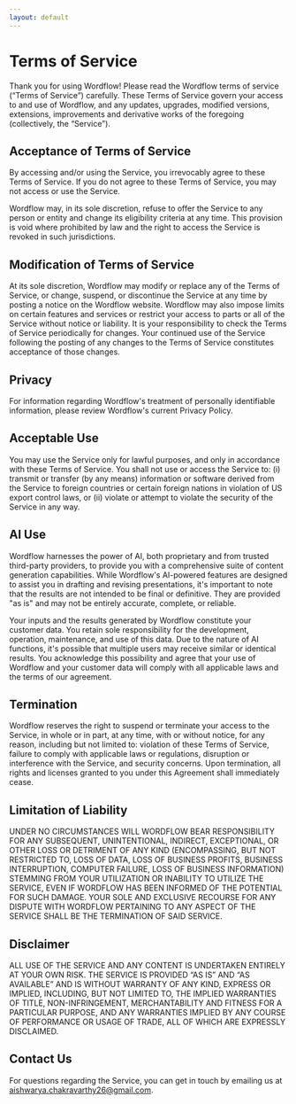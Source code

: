 ```yaml
---
layout: default
---
```


# Terms of Service

Thank you for using Wordflow! Please read the Wordflow terms of service (“Terms of Service”) carefully. These Terms of Service govern your access to and use of Wordflow, and any updates, upgrades, modified versions, extensions, improvements and derivative works of the foregoing (collectively, the “Service”).

## Acceptance of Terms of Service

By accessing and/or using the Service, you irrevocably agree to these Terms of Service. If you do not agree to these Terms of Service, you may not access or use the Service.

Wordflow may, in its sole discretion, refuse to offer the Service to any person or entity and change its eligibility criteria at any time. This provision is void where prohibited by law and the right to access the Service is revoked in such jurisdictions.

## Modification of Terms of Service

At its sole discretion, Wordflow may modify or replace any of the Terms of Service, or change, suspend, or discontinue the Service at any time by posting a notice on the Wordflow website. Wordflow may also impose limits on certain features and services or restrict your access to parts or all of the Service without notice or liability. It is your responsibility to check the Terms of Service periodically for changes. Your continued use of the Service following the posting of any changes to the Terms of Service constitutes acceptance of those changes.

## Privacy

For information regarding Wordflow's treatment of personally identifiable information, please review Wordflow's current Privacy Policy.

## Acceptable Use

You may use the Service only for lawful purposes, and only in accordance with these Terms of Service. You shall not use or access the Service to: (i) transmit or transfer (by any means) information or software derived from the Service to foreign countries or certain foreign nations in violation of US export control laws, or (ii) violate or attempt to violate the security of the Service in any way.

## AI Use

Wordflow harnesses the power of AI, both proprietary and from trusted third-party providers, to provide you with a comprehensive suite of content generation capabilities. While Wordflow's AI-powered features are designed to assist you in drafting and revising presentations, it's important to note that the results are not intended to be final or definitive. They are provided "as is" and may not be entirely accurate, complete, or reliable.

Your inputs and the results generated by Wordflow constitute your customer data. You retain sole responsibility for the development, operation, maintenance, and use of this data. Due to the nature of AI functions, it's possible that multiple users may receive similar or identical results. You acknowledge this possibility and agree that your use of Wordflow and your customer data will comply with all applicable laws and the terms of our agreement.

## Termination

Wordflow reserves the right to suspend or terminate your access to the Service, in whole or in part, at any time, with or without notice, for any reason, including but not limited to: violation of these Terms of Service, failure to comply with applicable laws or regulations, disruption or interference with the Service, and security concerns. Upon termination, all rights and licenses granted to you under this Agreement shall immediately cease.

## Limitation of Liability

UNDER NO CIRCUMSTANCES WILL WORDFLOW BEAR RESPONSIBILITY FOR ANY SUBSEQUENT, UNINTENTIONAL, INDIRECT, EXCEPTIONAL, OR OTHER LOSS OR DETRIMENT OF ANY KIND (ENCOMPASSING, BUT NOT RESTRICTED TO, LOSS OF DATA, LOSS OF BUSINESS PROFITS, BUSINESS INTERRUPTION, COMPUTER FAILURE, LOSS OF BUSINESS INFORMATION) STEMMING FROM YOUR UTILIZATION OR INABILITY TO UTILIZE THE SERVICE, EVEN IF WORDFLOW HAS BEEN INFORMED OF THE POTENTIAL FOR SUCH DAMAGE. YOUR SOLE AND EXCLUSIVE RECOURSE FOR ANY DISPUTE WITH WORDFLOW PERTAINING TO ANY ASPECT OF THE SERVICE SHALL BE THE TERMINATION OF SAID SERVICE.

## Disclaimer

ALL USE OF THE SERVICE AND ANY CONTENT IS UNDERTAKEN ENTIRELY AT YOUR OWN RISK. THE SERVICE IS PROVIDED “AS IS” AND “AS AVAILABLE” AND IS WITHOUT WARRANTY OF ANY KIND, EXPRESS OR IMPLIED, INCLUDING, BUT NOT LIMITED TO, THE IMPLIED WARRANTIES OF TITLE, NON-INFRINGEMENT, MERCHANTABILITY AND FITNESS FOR A PARTICULAR PURPOSE, AND ANY WARRANTIES IMPLIED BY ANY COURSE OF PERFORMANCE OR USAGE OF TRADE, ALL OF WHICH ARE EXPRESSLY DISCLAIMED.

## Contact Us

For questions regarding the Service, you can get in touch by emailing us at aishwarya.chakravarthy26@gmail.com.
